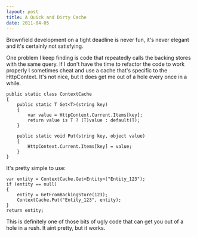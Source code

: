 ```yaml
---
layout: post
title: A Quick and Dirty Cache
date: 2011-04-05
---
```


Brownfield development on a tight deadline is never fun, it's never elegant and it's certainly not satisfying.

One problem I keep finding is code that repeatedly calls the backing stores with the same query. If I don't have the time to refactor the code to work properly I sometimes cheat and use a cache that's specific to the HttpContext. It's not nice, but it does get me out of a hole every once in a while.

    public static class ContextCache
    {
    	public static T Get<T>(string key)
    	{
    		var value = HttpContext.Current.Items[key];
    		return value is T ? (T)value : default(T);
    	}
    
    	public static void Put(string key, object value)
    	{
    		HttpContext.Current.Items[key] = value;
    	}
    }

It's pretty simple to use:

    var entity = ContextCache.Get<Entity>("Entity_123");
    if (entity == null)
    {
        entity = GetFromBackingStore(123);
        ContextCache.Put("Entity_123", entity);
    }
    return entity;

This is definitely one of those bits of ugly code that can get you out of a hole in a rush. It aint pretty, but it works.
